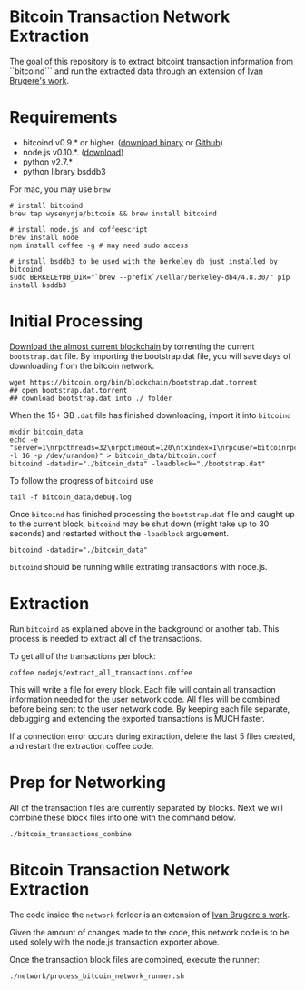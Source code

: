 # Bitcoin Transaction Network Extraction

The goal of this repository is to extract bitcoint transaction information from ``bitcoind``` and run the extracted data through an extension of [Ivan Brugere's work](https://github.com/ivan-brugere/Bitcoin-Transaction-Network-Extraction).

# Requirements

* bitcoind v0.9.* or higher. ([download binary](https://bitcoin.org/en/download) or [Github](https://github.com/bitcoin/bitcoin/tree/master/doc))
* node.js v0.10.*.  ([download](http://nodejs.org/download/))
* python v2.7.*
* python library bsddb3

For mac, you may use ```brew```

```
# install bitcoind
brew tap wysenynja/bitcoin && brew install bitcoind

# install node.js and coffeescript
brew install node
npm install coffee -g # may need sudo access

# install bsddb3 to be used with the berkeley db just installed by bitcoind
sudo BERKELEYDB_DIR="`brew --prefix`/Cellar/berkeley-db4/4.8.30/" pip install bsddb3
```

# Initial Processing

[Download the almost current blockchain](https://github.com/bitcoin/bitcoin/blob/master/doc/bootstrap.md) by torrenting the current ```bootstrap.dat``` file.  By importing the bootstrap.dat file, you will save days of downloading from the bitcoin network.

```
wget https://bitcoin.org/bin/blockchain/bootstrap.dat.torrent
## open bootstrap.dat.torrent
## download bootstrap.dat into ./ folder
```

When the 15+ GB ```.dat``` file has finished downloading, import it into ```bitcoind```

```
mkdir bitcoin_data
echo -e "server=1\nrpcthreads=32\nrpctimeout=120\ntxindex=1\nrpcuser=bitcoinrpc\nrpcpassword=$(xxd -l 16 -p /dev/urandom)" > bitcoin_data/bitcoin.conf
bitcoind -datadir="./bitcoin_data" -loadblock="./bootstrap.dat"
```

To follow the progress of ```bitcoind``` use

```
tail -f bitcoin_data/debug.log
```

Once ```bitcoind``` has finished processing the ```bootstrap.dat``` file and caught up to the current block, ```bitcoind``` may be shut down (might take up to 30 seconds) and restarted without the ```-loadblock``` arguement.

```
bitcoind -datadir="./bitcoin_data"
```

```bitcoind``` should be running while extrating transactions with node.js.

# Extraction

Run ```bitcoind``` as explained above in the background or another tab.  This process is needed to extract all of the transactions.

To get all of the transactions per block:

```
coffee nodejs/extract_all_transactions.coffee
```

This will write a file for every block.  Each file will contain all transaction information needed for the user network code.  All files will be combined before being sent to the user network code.  By keeping each file separate, debugging and extending the exported transactions is MUCH faster.

If a connection error occurs during extraction, delete the last 5 files created, and restart the extraction coffee code.

# Prep for Networking

All of the transaction files are currently separated by blocks.  Next we will combine these block files into one with the command below.

```
./bitcoin_transactions_combine
```


# Bitcoin Transaction Network Extraction

The code inside the ```network``` forlder is an extension of [Ivan Brugere's work](https://github.com/ivan-brugere/Bitcoin-Transaction-Network-Extraction).

Given the amount of changes made to the code, this network code is to be used solely with the node.js transaction exporter above.

Once the transaction block files are combined, execute the runner:

```{bash}
./network/process_bitcoin_network_runner.sh
```



